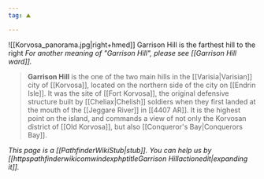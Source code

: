 ```yaml
---
tag: ⛰️️

---
```

![[Korvosa_panorama.jpg|right+hmed]] 
 Garrison Hill is the farthest hill to the right
*For another meaning of "Garrison Hill", please see [[Garrison Hill ward]].*
> **Garrison Hill** is the one of the two main hills in the [[Varisia|Varisian]] city of [[Korvosa]], located on the northern side of the city on [[Endrin Isle]]. It was the site of [[Fort Korvosa]], the original defensive structure built by [[Cheliax|Chelish]] soldiers when they first landed at the mouth of the [[Jeggare River]] in [[4407 AR]]. It is the highest point on the island, and commands a view of not only the Korvosan district of [[Old Korvosa]], but also [[Conqueror's Bay|Conquerors Bay]].



*This page is a [[PathfinderWikiStub|stub]]. You can help us by [[httpspathfinderwikicomwindexphptitleGarrison Hillactionedit|expanding it]].*








